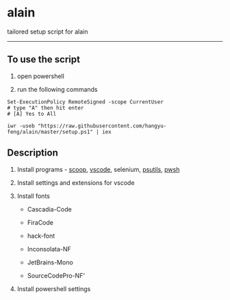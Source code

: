 # alain

tailored setup script for alain

----------

## To use the script

1. open powershell

2. run the following commands

```pwsh
Set-ExecutionPolicy RemoteSigned -scope CurrentUser
# type "A" then hit enter
# [A] Yes to All

iwr -useb "https://raw.githubusercontent.com/hangyu-feng/alain/master/setup.ps1" | iex
```

## Description

1. Install programs - [scoop](https://scoop.sh/), [vscode](https://code.visualstudio.com/), selenium, [psutils](https://github.com/lukesampson/psutils), [pwsh](https://github.com/powershell/powershell)

2. Install settings and extensions for vscode

3. Install fonts

    - Cascadia-Code

    - FiraCode

    - hack-font

    - Inconsolata-NF

    - JetBrains-Mono

    - SourceCodePro-NF'

4. Install powershell settings
